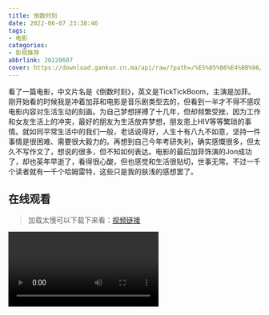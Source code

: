 ```yaml
---
title: 倒数时刻
date: 2022-06-07 23:38:46
tags:
- 电影
categories:
- 影视推荐
abbrlink: 20220607
cover: https://download.gankun.cn.ma/api/raw/?path=/%E5%85%B6%E4%BB%96/tickboom.webp
---
```


看了一篇电影，中文片名是《倒数时刻》，英文是TickTickBoom，主演是加菲。刚开始看的时候我是冲着加菲和电影是音乐剧类型去的，但看到一半才不得不感叹电影内容对生活生动的刻画。为自己梦想拼搏了十几年，但却频繁受挫，因为工作和女友生活上的冲突，最好的朋友为生活放弃梦想，朋友患上HIV等等繁琐的事情。就如同平常生活中的我们一般，老话说得好，人生十有八九不如意，坚持一件事情是很困难、需要很大毅力的。再想到自己今年考研失利，确实感慨很多，但太久不写作文了，想说的很多，但不知如何表达。电影的最后加菲饰演的Jon成功了，却也英年早逝了，看得很心酸，但也感觉和生活很贴切，世事无常。不过一千个读者就有一千个哈姆雷特，这些只是我的肤浅的感想罢了。
<!--more-->

## 在线观看

> 加载太慢可以下载下来看：[视频链接](https://download.gankun.cn.ma/api/raw/?path=/%F0%9F%8E%A5%20%E5%BD%B1%E8%A7%86/%E7%94%B5%E5%BD%B1/%E5%80%92%E6%95%B0%E6%97%B6%E5%88%BB.2021.1080P.%E4%B8%AD%E8%8B%B1%E5%8F%8C%E5%AD%97/%E5%80%92%E6%95%B0%E6%97%B6%E5%88%BB.2021.1080P.%E4%B8%AD%E8%8B%B1%E5%8F%8C%E5%AD%97.mkv)

<video src='https://download.gankun.cn.ma/api/raw/?path=/%F0%9F%8E%A5%20%E5%BD%B1%E8%A7%86/%E7%94%B5%E5%BD%B1/%E5%80%92%E6%95%B0%E6%97%B6%E5%88%BB.2021.1080P.%E4%B8%AD%E8%8B%B1%E5%8F%8C%E5%AD%97/%E5%80%92%E6%95%B0%E6%97%B6%E5%88%BB.2021.1080P.%E4%B8%AD%E8%8B%B1%E5%8F%8C%E5%AD%97.mkv' ></video>